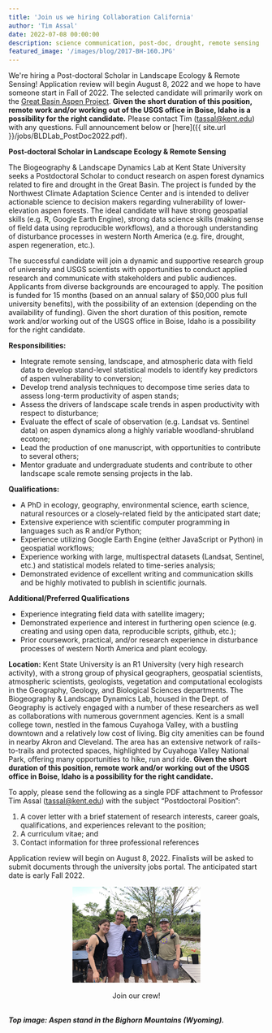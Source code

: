 ```yaml
---
title: 'Join us we hiring Collaboration California'
author: 'Tim Assal'
date: 2022-07-08 00:00:00
description: science communication, post-doc, drought, remote sensing
featured_image: '/images/blog/2017-BH-160.JPG'
---
```


We're hiring a Post-doctoral Scholar in Landscape Ecology & Remote Sensing! Application review will begin August 8, 2022 and we hope to have someone start in Fall of 2022. The selected candidate will primarily work on the [Great Basin Aspen Project](https://assallab.org/blog/newproject-aspenvuln-gb). **Given the short duration of this position, remote work and/or working out of the USGS office in Boise, Idaho is a possibility for the right candidate.** Please contact Tim (tassal@kent.edu) with any questions. Full announcement below or [here]({{ site.url }}/jobs/BLDLab_PostDoc2022.pdf). 

**Post-doctoral Scholar in Landscape Ecology & Remote Sensing**

The Biogeography & Landscape Dynamics Lab at Kent State University seeks a Postdoctoral Scholar to conduct research on aspen forest dynamics related to fire and drought in the Great Basin. The project is funded by the Northwest Climate Adaptation Science Center and is intended to deliver actionable science to decision makers regarding vulnerability of lower-elevation aspen forests. The ideal candidate will have strong geospatial skills (e.g. R, Google Earth Engine), strong data science skills (making sense of field data using reproducible workflows), and a thorough understanding of disturbance processes in western North America (e.g. fire, drought, aspen regeneration, etc.). 

The successful candidate will join a dynamic and supportive research group of university and USGS scientists with opportunities to conduct applied research and communicate with stakeholders and public audiences. Applicants from diverse backgrounds are encouraged to apply. The position is funded for 15 months (based on an annual salary of $50,000 plus full university benefits), with the possibility of an extension (depending on the availability of funding). Given the short duration of this position, remote work and/or working out of the USGS office in Boise, Idaho is a possibility for the right candidate.

**Responsibilities:**
+ Integrate remote sensing, landscape, and atmospheric data with field data to develop stand-level statistical models to identify key predictors of aspen vulnerability to conversion;
+ Develop trend analysis techniques to decompose time series data to assess long-term productivity of aspen stands;
+ Assess the drivers of landscape scale trends in aspen productivity with respect to disturbance;
+ Evaluate the effect of scale of observation (e.g. Landsat vs. Sentinel data) on aspen dynamics along a highly variable woodland-shrubland ecotone;
+ Lead the production of one manuscript, with opportunities to contribute to several others;
+ Mentor graduate and undergraduate students and contribute to other landscape scale remote sensing projects in the lab. 

**Qualifications:**
+ A PhD in ecology, geography, environmental science, earth science, natural resources or a closely-related field by the anticipated start date;
+ Extensive experience with scientific computer programming in languages such as R and/or Python;
+ Experience utilizing Google Earth Engine (either JavaScript or Python) in geospatial workflows;
+ Experience working with large, multispectral datasets (Landsat, Sentinel, etc.) and statistical models related to time-series analysis;
+ Demonstrated evidence of excellent writing and communication skills and be highly motivated to publish in scientific journals.

**Additional/Preferred Qualifications**
+ Experience integrating field data with satellite imagery;
+ Demonstrated experience and interest in furthering open science (e.g. creating and using open data, reproducible scripts, github, etc.);
+ Prior coursework, practical, and/or research experience in disturbance processes of western North America and plant ecology. 

**Location:**
Kent State University is an R1 University (very high research activity), with a strong group of physical geographers, geospatial scientists, atmospheric scientists, geologists, vegetation and computational ecologists in the Geography, Geology, and Biological Sciences departments. The 
Biogeography & Landscape Dynamics Lab, housed in the Dept. of Geography is actively engaged with a number of these researchers as well as collaborations with numerous government agencies. Kent is a small college town, nestled in the famous Cuyahoga Valley, with a bustling downtown and a relatively low cost of living. Big city amenities can be found in nearby Akron and Cleveland. The area has an extensive network of rails-to-trails and protected spaces, highlighted by Cuyahoga Valley National Park, offering many opportunities to hike, run and ride. **Given the short duration of this position, remote work and/or working out of the USGS office in Boise, Idaho is a possibility for the right candidate.** 

To apply, please send the following as a single PDF attachment to Professor Tim Assal (tassal@kent.edu) with the subject “Postdoctoral Position”: 
1. A cover letter with a brief statement of research interests, career goals, qualifications, and experiences relevant to the position;
2. A curriculum vitae; and
3. Contact information for three professional references

Application review will begin on August 8, 2022. Finalists will be asked to submit documents through the university jobs portal. The anticipated start date is early Fall 2022. 

<p align="center">
  <img alt="wgfd-crew" src="/images/gallery/lab-class-of-2021.jpg" style="width: 50%; height= 50%">
</p> 
<center>Join our crew! </center>
<br>

***Top image: Aspen stand in the Bighorn Mountains (Wyoming).***

